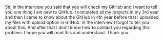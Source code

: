 Sir, in the interview you said that you will check my GitHub and I want to tell you one thing I am new to GitHub. I completed all my projects in my 3rd year and then I came to know about the GitHub in 4th year before that I uploaded my files with upload option in GitHub. 
In the interview I forgot to tell you about this. And after that I don't know how to contact you regarding this problem. I hope you will read this and understand.
Thank you 
